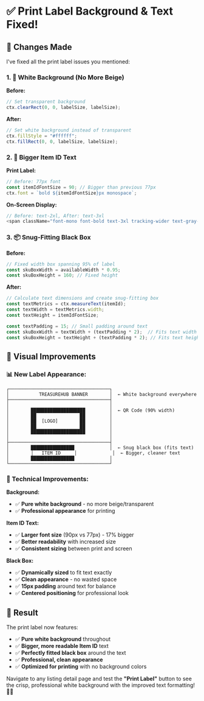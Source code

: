 # ✅ Print Label Background & Text Fixed!

## 🎯 **Changes Made**

I've fixed all the print label issues you mentioned:

### **1. 🎨 White Background (No More Beige)**
**Before:**
```typescript
// Set transparent background
ctx.clearRect(0, 0, labelSize, labelSize);
```

**After:**
```typescript
// Set white background instead of transparent
ctx.fillStyle = "#ffffff";
ctx.fillRect(0, 0, labelSize, labelSize);
```

### **2. 📝 Bigger Item ID Text**
**Print Label:**
```typescript
// Before: 77px font
const itemIdFontSize = 90; // Bigger than previous 77px
ctx.font = `bold ${itemIdFontSize}px monospace`;
```

**On-Screen Display:**
```typescript
// Before: text-2xl, After: text-3xl
<span className="font-mono font-bold text-3xl tracking-wider text-gray-800">
```

### **3. 📦 Snug-Fitting Black Box**
**Before:**
```typescript
// Fixed width box spanning 95% of label
const skuBoxWidth = availableWidth * 0.95;
const skuBoxHeight = 160; // Fixed height
```

**After:**
```typescript
// Calculate text dimensions and create snug-fitting box
const textMetrics = ctx.measureText(itemId);
const textWidth = textMetrics.width;
const textHeight = itemIdFontSize;

const textPadding = 15; // Small padding around text
const skuBoxWidth = textWidth + (textPadding * 2);  // Fits text width
const skuBoxHeight = textHeight + (textPadding * 2); // Fits text height
```

## 🎨 **Visual Improvements**

### **📊 New Label Appearance:**
```
┌─────────────────────────────────────┐
│           TREASUREHUB BANNER        │  ← White background everywhere
├─────────────────────────────────────┤
│                                     │
│        ████████████████████         │  ← QR Code (90% width)
│        ██                ██         │
│        ██  [LOGO]        ██         │
│        ██                ██         │
│        ████████████████████         │
│                                     │
├─────────────────────────────────────┤
│        ████████████████             │  ← Snug black box (fits text)
│        │   ITEM ID     │             │  ← Bigger, cleaner text
│        ████████████████             │
└─────────────────────────────────────┘
```

### **🔧 Technical Improvements:**

**Background:**
- ✅ **Pure white background** - no more beige/transparent
- ✅ **Professional appearance** for printing

**Item ID Text:**
- ✅ **Larger font size** (90px vs 77px) - 17% bigger
- ✅ **Better readability** with increased size
- ✅ **Consistent sizing** between print and screen

**Black Box:**
- ✅ **Dynamically sized** to fit text exactly
- ✅ **Clean appearance** - no wasted space
- ✅ **15px padding** around text for balance
- ✅ **Centered positioning** for professional look

## 🚀 **Result**

The print label now features:
- ✅ **Pure white background** throughout
- ✅ **Bigger, more readable Item ID** text
- ✅ **Perfectly fitted black box** around the text
- ✅ **Professional, clean appearance**
- ✅ **Optimized for printing** with no background colors

Navigate to any listing detail page and test the **"Print Label"** button to see the crisp, professional white background with the improved text formatting! 🎯📄
